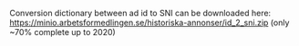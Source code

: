 Conversion dictionary between ad id to SNI can be downloaded here: https://minio.arbetsformedlingen.se/historiska-annonser/id_2_sni.zip (only ~70% complete up to 2020)